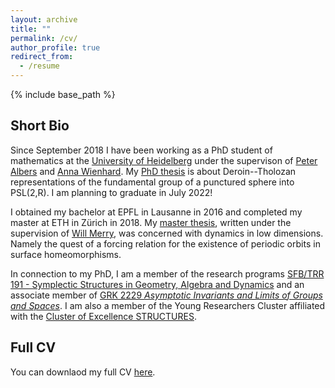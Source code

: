 ```yaml
---
layout: archive
title: ""
permalink: /cv/
author_profile: true
redirect_from:
  - /resume
---
```


{% include base_path %}

## Short Bio
Since September 2018 I have been working as a PhD student of mathematics at the [University of Heidelberg](https://www.uni-heidelberg.de/) under the supervison of [Peter Albers](https://www.mathi.uni-heidelberg.de/~palbers/) and [Anna Wienhard](https://www.mathi.uni-heidelberg.de/~wienhard/). My [PhD thesis](https://arnaudmaret.github.io/files/thesis-arnaud-maret.pdf) is about Deroin--Tholozan representations of the fundamental group of a punctured sphere into PSL(2,R). I am planning to graduate in July 2022!

I obtained my bachelor at EPFL in Lausanne in 2016 and completed my master at ETH in Zürich in 2018. My [master thesis](http://arnaudmaret.github.io/files/master_thesis.pdf), written under the supervision of [Will Merry](https://www.merry.io/), was concerned with dynamics in low dimensions. Namely the quest of a forcing relation for the existence of periodic orbits in surface homeomorphisms.

In connection to my PhD, I am a member of the research programs [SFB/TRR 191 - Symplectic Structures in Geometry, Algebra and Dynamics](http://www.mi.uni-koeln.de/CRC-TRR191/) and an associate member of  [GRK 2229 _Asymptotic Invariants and Limits of Groups and Spaces_](http://www.groups-and-spaces.kit.edu/26.php). I am also a member of the Young Researchers Cluster affiliated with the [Cluster of Excellence STRUCTURES](https://www.thphys.uni-heidelberg.de/~structures/).

## Full CV
You can downlaod my full CV [here](http://arnaudmaret.github.io/files/cv.pdf).
